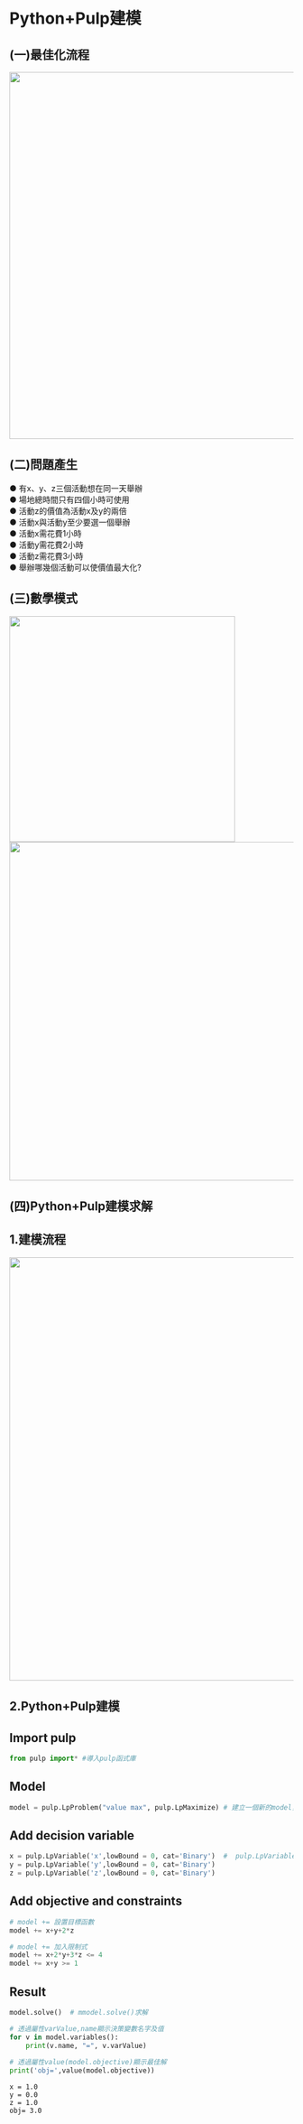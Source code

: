 # Python+Pulp建模



## (一)最佳化流程
<img src="https://github.com/jasonyoyo/python-pulp/blob/master/picture/%E5%88%86%E6%9E%90%E5%95%8F%E9%A1%8C.png" width="650">

## (二)問題產生
● 有x、y、z三個活動想在同一天舉辦<br>
● 場地總時間只有四個小時可使用<br>
● 活動z的價值為活動x及y的兩倍<br>
● 活動x與活動y至少要選一個舉辦<br>
● 活動x需花費1小時<br>
● 活動y需花費2小時<br>
● 活動z需花費3小時<br>
● 舉辦哪幾個活動可以使價值最大化?<br>

## (三)數學模式

<img src="https://github.com/jasonyoyo/python-pulp/blob/master/picture/%E6%95%B8%E5%AD%B8%E5%BC%8F.png" width="400">
<img src="https://github.com/jasonyoyo/python-pulp/blob/master/picture/%E6%96%B0%E7%89%88.png" width="600">


## (四)Python+Pulp建模求解
## 1.建模流程
<img src="https://github.com/jasonyoyo/python-pulp/blob/master/picture/%E5%BB%BA%E7%AB%8B%E7%92%B0%E5%A2%83.png" width="750">

## 2.Python+Pulp建模


## Import pulp


```python
from pulp import* #導入pulp函式庫
```

## Model


```python
model = pulp.LpProblem("value max", pulp.LpMaximize) # 建立一個新的model，命名為model
```

## Add decision variable


```python
x = pulp.LpVariable('x',lowBound = 0, cat='Binary')  #  pulp.LpVariable()加入變數
y = pulp.LpVariable('y',lowBound = 0, cat='Binary')
z = pulp.LpVariable('z',lowBound = 0, cat='Binary')
```



## Add objective and constraints


```python
# model += 設置目標函數
model += x+y+2*z

# model += 加入限制式
model += x+2*y+3*z <= 4
model += x+y >= 1
```








## Result

```python
model.solve()  # mmodel.solve()求解

# 透過屬性varValue,name顯示決策變數名字及值
for v in model.variables():
    print(v.name, "=", v.varValue)
    
# 透過屬性value(model.objective)顯示最佳解
print('obj=',value(model.objective))
```
```
x = 1.0
y = 0.0
z = 1.0
obj= 3.0
```

